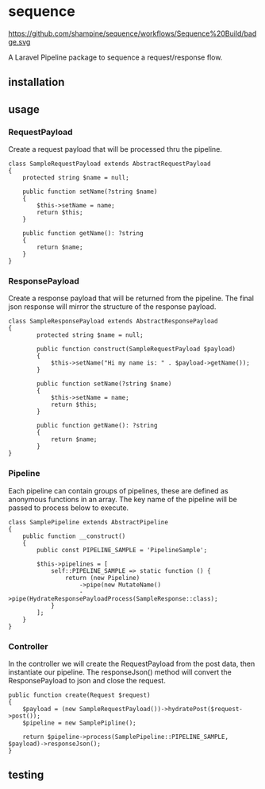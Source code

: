 # sequence
https://github.com/shampine/sequence/workflows/Sequence%20Build/badge.svg

A Laravel Pipeline package to sequence a request/response flow.

## installation

## usage

### RequestPayload
Create a request payload that will be processed thru the pipeline.
```
class SampleRequestPayload extends AbstractRequestPayload
{
    protected string $name = null;
    
    public function setName(?string $name)
    {
        $this->setName = name;
        return $this;
    }

    public function getName(): ?string
    {
        return $name;
    }
}
```

### ResponsePayload
Create a response payload that will be returned from the pipeline. The final json response will mirror the structure
of the response payload.
```
class SampleResponsePayload extends AbstractResponsePayload
{
        protected string $name = null;
        
        public function construct(SampleRequestPayload $payload)
        {
            $this->setName("Hi my name is: " . $payload->getName());
        }

        public function setName(?string $name)
        {
            $this->setName = name;
            return $this;
        }
    
        public function getName(): ?string
        {
            return $name;
        }
}
```

### Pipeline
Each pipeline can contain groups of pipelines, these are defined as anonymous functions in an array. The key name of
the pipeline will be passed to process below to execute.
```
class SamplePipeline extends AbstractPipeline
{
    public function __construct()
    {
        public const PIPELINE_SAMPLE = 'PipelineSample';

        $this->pipelines = [
            self::PIPELINE_SAMPLE => static function () {
                return (new Pipeline)
                    ->pipe(new MutateName()
                    ->pipe(HydrateResponsePayloadProcess(SampleResponse::class);
            }
        ];
    }
}
```

### Controller
In the controller we will create the RequestPayload from the post data, then instantiate our pipeline. The responseJson()
method will convert the ResponsePayload to json and close the request.
```
public function create(Request $request)
{
    $payload = (new SampleRequestPayload())->hydratePost($request->post());
    $pipeline = new SamplePipline();

    return $pipeline->process(SamplePipeline::PIPELINE_SAMPLE, $payload)->responseJson();
}
```

## testing
